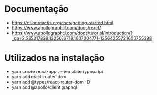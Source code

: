 # Documentação
- https://pt-br.reactjs.org/docs/getting-started.html
- https://www.apollographql.com/docs/react/
- https://www.apollographql.com/docs/tutorial/introduction/?_ga=2.265317839.1325076718.1607004771-1256425572.1606755398

# Utilizados na instalação
- yarn create react-app . --template typescript
- yarn add react-router-dom
- yarn add @types/react-router-dom -D
- yarn add @apollo/client graphql